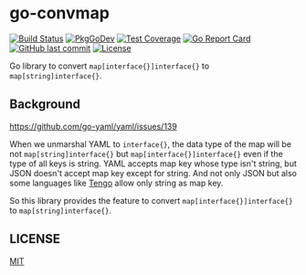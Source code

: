 # go-convmap

[![Build Status](https://github.com/suzuki-shunsuke/go-convmap/workflows/CI/badge.svg)](https://github.com/suzuki-shunsuke/go-convmap/actions)
[![PkgGoDev](https://pkg.go.dev/badge/github.com/suzuki-shunsuke/go-convmap)](https://pkg.go.dev/github.com/suzuki-shunsuke/go-convmap/convmap)
[![Test Coverage](https://api.codeclimate.com/v1/badges/b1b3bbcbc72ad25f6c44/test_coverage)](https://codeclimate.com/github/suzuki-shunsuke/go-convmap/test_coverage)
[![Go Report Card](https://goreportcard.com/badge/github.com/suzuki-shunsuke/go-convmap)](https://goreportcard.com/report/github.com/suzuki-shunsuke/go-convmap)
[![GitHub last commit](https://img.shields.io/github/last-commit/suzuki-shunsuke/go-convmap.svg)](https://github.com/suzuki-shunsuke/go-convmap)
[![License](http://img.shields.io/badge/license-mit-blue.svg?style=flat-square)](https://raw.githubusercontent.com/suzuki-shunsuke/go-convmap/main/LICENSE)

Go library to convert `map[interface{}]interface{}` to `map[string]interface{}`.

## Background

https://github.com/go-yaml/yaml/issues/139

When we unmarshal YAML to `interface{}`, the data type of the map will be not `map[string]interface{}` but `map[interface{}]interface{}` even if the type of all keys is string.
YAML accepts map key whose type isn't string, but JSON doesn't accept map key except for string.
And not only JSON but also some languages like [Tengo](https://github.com/d5/tengo) allow only string as map key.

So this library provides the feature to convert `map[interface{}]interface{}` to `map[string]interface{}`.

## LICENSE

[MIT](LICENSE)
